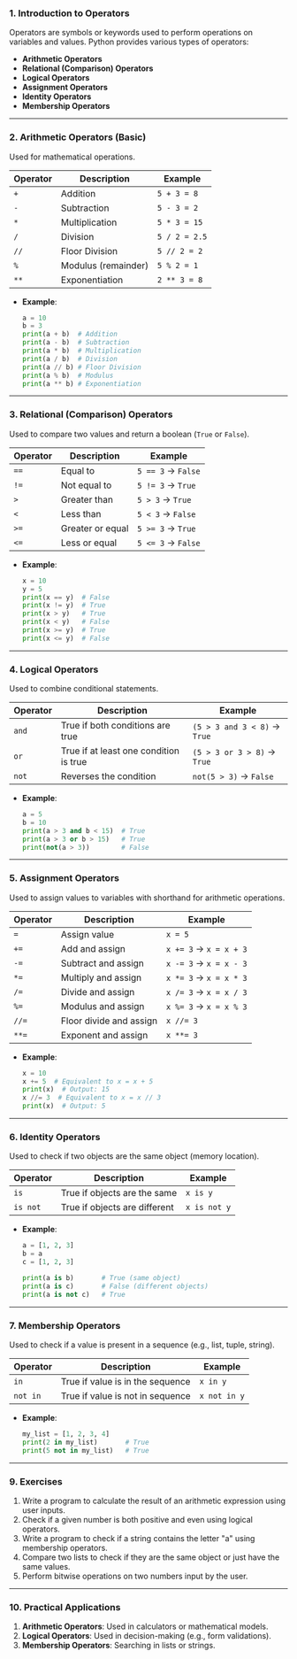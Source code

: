 
### **1. Introduction to Operators**
Operators are symbols or keywords used to perform operations on variables and values. Python provides various types of operators:

- **Arithmetic Operators**
- **Relational (Comparison) Operators**
- **Logical Operators**
- **Assignment Operators**
- **Identity Operators**
- **Membership Operators**

---

### **2. Arithmetic Operators (Basic)**
Used for mathematical operations.

| Operator | Description          | Example           |
|----------|----------------------|-------------------|
| `+`      | Addition             | `5 + 3 = 8`       |
| `-`      | Subtraction          | `5 - 3 = 2`       |
| `*`      | Multiplication       | `5 * 3 = 15`      |
| `/`      | Division             | `5 / 2 = 2.5`     |
| `//`     | Floor Division       | `5 // 2 = 2`      |
| `%`      | Modulus (remainder)  | `5 % 2 = 1`       |
| `**`     | Exponentiation       | `2 ** 3 = 8`      |

- **Example**:
  ```python
  a = 10
  b = 3
  print(a + b)  # Addition
  print(a - b)  # Subtraction
  print(a * b)  # Multiplication
  print(a / b)  # Division
  print(a // b) # Floor Division
  print(a % b)  # Modulus
  print(a ** b) # Exponentiation
  ```

---

### **3. Relational (Comparison) Operators**
Used to compare two values and return a boolean (`True` or `False`).

| Operator | Description       | Example       |
|----------|-------------------|---------------|
| `==`     | Equal to          | `5 == 3` → `False` |
| `!=`     | Not equal to      | `5 != 3` → `True`  |
| `>`      | Greater than      | `5 > 3` → `True`   |
| `<`      | Less than         | `5 < 3` → `False`  |
| `>=`     | Greater or equal  | `5 >= 3` → `True`  |
| `<=`     | Less or equal     | `5 <= 3` → `False` |

- **Example**:
  ```python
  x = 10
  y = 5
  print(x == y)  # False
  print(x != y)  # True
  print(x > y)   # True
  print(x < y)   # False
  print(x >= y)  # True
  print(x <= y)  # False
  ```

---

### **4. Logical Operators**
Used to combine conditional statements.

| Operator | Description                 | Example                      |
|----------|-----------------------------|------------------------------|
| `and`    | True if both conditions are true | `(5 > 3 and 3 < 8)` → `True` |
| `or`     | True if at least one condition is true | `(5 > 3 or 3 > 8)` → `True` |
| `not`    | Reverses the condition      | `not(5 > 3)` → `False`       |

- **Example**:
  ```python
  a = 5
  b = 10
  print(a > 3 and b < 15)  # True
  print(a > 3 or b > 15)   # True
  print(not(a > 3))        # False
  ```

---

### **5. Assignment Operators**
Used to assign values to variables with shorthand for arithmetic operations.

| Operator | Description        | Example       |
|----------|--------------------|---------------|
| `=`      | Assign value       | `x = 5`       |
| `+=`     | Add and assign     | `x += 3` → `x = x + 3` |
| `-=`     | Subtract and assign| `x -= 3` → `x = x - 3` |
| `*=`     | Multiply and assign| `x *= 3` → `x = x * 3` |
| `/=`     | Divide and assign  | `x /= 3` → `x = x / 3` |
| `%=`     | Modulus and assign | `x %= 3` → `x = x % 3` |
| `//=`    | Floor divide and assign | `x //= 3`  |
| `**=`    | Exponent and assign| `x **= 3`     |

- **Example**:
  ```python
  x = 10
  x += 5  # Equivalent to x = x + 5
  print(x)  # Output: 15
  x //= 3  # Equivalent to x = x // 3
  print(x)  # Output: 5
  ```

---

### **6. Identity Operators**
Used to check if two objects are the same object (memory location).

| Operator | Description                  | Example              |
|----------|------------------------------|----------------------|
| `is`     | True if objects are the same | `x is y`            |
| `is not` | True if objects are different| `x is not y`        |

- **Example**:
  ```python
  a = [1, 2, 3]
  b = a
  c = [1, 2, 3]

  print(a is b)       # True (same object)
  print(a is c)       # False (different objects)
  print(a is not c)   # True
  ```

---

### **7. Membership Operators**
Used to check if a value is present in a sequence (e.g., list, tuple, string).

| Operator | Description                      | Example       |
|----------|----------------------------------|---------------|
| `in`     | True if value is in the sequence | `x in y`      |
| `not in` | True if value is not in sequence | `x not in y`  |

- **Example**:
  ```python
  my_list = [1, 2, 3, 4]
  print(2 in my_list)       # True
  print(5 not in my_list)   # True
  ```

---


### **9. Exercises**
1. Write a program to calculate the result of an arithmetic expression using user inputs.
2. Check if a given number is both positive and even using logical operators.
3. Write a program to check if a string contains the letter "a" using membership operators.
4. Compare two lists to check if they are the same object or just have the same values.
5. Perform bitwise operations on two numbers input by the user.

---

### **10. Practical Applications**
1. **Arithmetic Operators**: Used in calculators or mathematical models.
2. **Logical Operators**: Used in decision-making (e.g., form validations).
3. **Membership Operators**: Searching in lists or strings.
   
